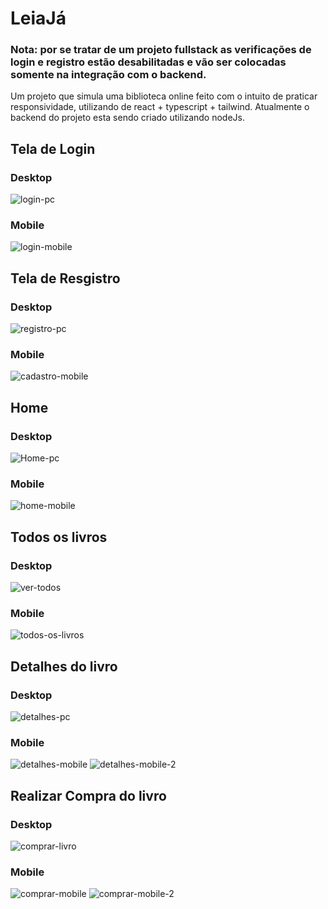 
# LeiaJá
### Nota: por se tratar de um projeto fullstack as verificações de login e registro estão desabilitadas e vão ser colocadas somente na integração com o backend.
Um projeto que simula uma biblioteca online feito com o intuito de praticar responsividade, utilizando de react + typescript + tailwind. 
Atualmente o backend do projeto esta sendo criado utilizando nodeJs.

## Tela de Login
### Desktop
![login-pc](https://github.com/user-attachments/assets/8dba538d-a871-4c82-924a-fd0e9ea3b6c8)
### Mobile
![login-mobile](https://github.com/user-attachments/assets/fdf0743a-2387-48ef-9743-e630be695ba7)


## Tela de Resgistro
### Desktop
![registro-pc](https://github.com/user-attachments/assets/68e6d3c4-0e94-4213-8270-2ca7b3ab15cb)
### Mobile
![cadastro-mobile](https://github.com/user-attachments/assets/a4670593-7b39-44bb-a727-d057a2c28bc9)

## Home
### Desktop
![Home-pc](https://github.com/user-attachments/assets/0ee3bc1c-3120-4874-a1d1-4750f5ec18d0)
### Mobile
![home-mobile](https://github.com/user-attachments/assets/a64810d7-52bc-4ef4-a236-b27f809f153c)


## Todos os livros
### Desktop
![ver-todos](https://github.com/user-attachments/assets/752b062b-241b-4f74-bde6-ef349a2d56f0)
### Mobile
![todos-os-livros](https://github.com/user-attachments/assets/aa275634-6694-4ff3-9eb1-b80226a9e1c9)

## Detalhes do livro
### Desktop
![detalhes-pc](https://github.com/user-attachments/assets/6447e845-a55e-42da-817d-1e80a7211c99)
### Mobile
![detalhes-mobile](https://github.com/user-attachments/assets/fa379cbf-be9f-44e3-99e5-7e4fdf67a682)
![detalhes-mobile-2](https://github.com/user-attachments/assets/4c85c569-4e56-4e29-b1a4-6f1f9cfe677f)

## Realizar Compra do livro
### Desktop
![comprar-livro](https://github.com/user-attachments/assets/9e99dcda-8e43-48bc-8225-d78badc343e5)
### Mobile
![comprar-mobile](https://github.com/user-attachments/assets/9e204d10-41c3-4727-a725-915c86b251f8)
![comprar-mobile-2](https://github.com/user-attachments/assets/01d04ca8-a8a7-47a3-b25b-d67d8cb0e11a)
